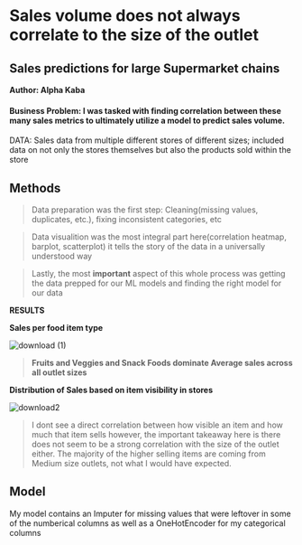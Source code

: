 # Sales volume does not always correlate to the size of the outlet

## Sales predictions for large Supermarket chains

**Author: Alpha Kaba**

#### Business Problem: I was tasked with finding correlation between these many sales metrics to ultimately utilize a model to predict sales volume.

DATA: Sales data from multiple different stores of different sizes; included data on not only the stores themselves but also the products sold within the store

## Methods

> Data preparation was the first step: Cleaning(missing values, duplicates, etc.), fixing inconsistent categories, etc

> Data visualition was the most integral part here(correlation heatmap, barplot, scatterplot) it tells the story of the data in a universally understood way

> Lastly, the most **important** aspect of this whole process was getting the data prepped for our ML models and finding the right model for our data

**RESULTS**

**Sales per food item type**

![download (1)](https://user-images.githubusercontent.com/97268064/171047410-5044b0ac-d245-4ad9-95e6-ca2778f217d5.png)

>**Fruits and Veggies and Snack Foods dominate Average sales across all outlet sizes**



**Distribution of Sales based on item visibility in stores**

![download2](https://user-images.githubusercontent.com/97268064/171047926-ea141bc9-ed80-454d-8570-e6a3cc22810d.png)

> I dont see a direct correlation between how visible an item and how much that item sells however, the important takeaway here is there does not seem to be a strong correlation with the size of the outlet either.
The majority of the higher selling items are coming from Medium size outlets, not what I would have expected.


## Model

My model contains an Imputer for missing values that were leftover in some of the numberical columns as well as a OneHotEncoder for my categorical columns




